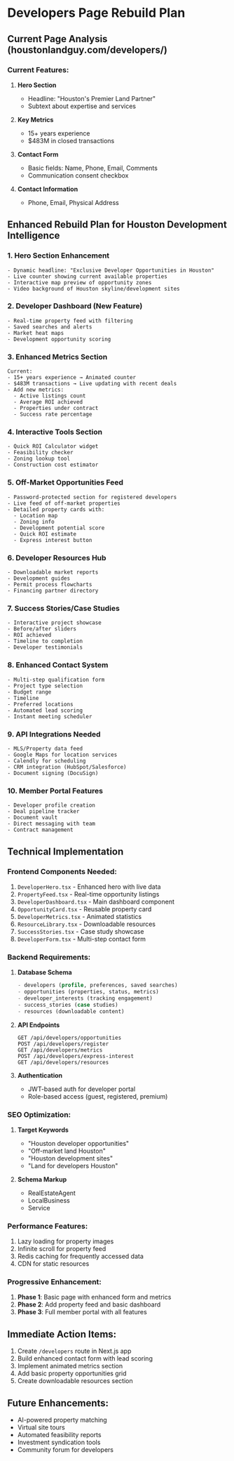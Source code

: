 # Developers Page Rebuild Plan

## Current Page Analysis (houstonlandguy.com/developers/)

### Current Features:
1. **Hero Section**
   - Headline: "Houston's Premier Land Partner"
   - Subtext about expertise and services

2. **Key Metrics**
   - 15+ years experience
   - $483M in closed transactions

3. **Contact Form**
   - Basic fields: Name, Phone, Email, Comments
   - Communication consent checkbox

4. **Contact Information**
   - Phone, Email, Physical Address

## Enhanced Rebuild Plan for Houston Development Intelligence

### 1. Hero Section Enhancement
```
- Dynamic headline: "Exclusive Developer Opportunities in Houston"
- Live counter showing current available properties
- Interactive map preview of opportunity zones
- Video background of Houston skyline/development sites
```

### 2. Developer Dashboard (New Feature)
```
- Real-time property feed with filtering
- Saved searches and alerts
- Market heat maps
- Development opportunity scoring
```

### 3. Enhanced Metrics Section
```
Current:
- 15+ years experience → Animated counter
- $483M transactions → Live updating with recent deals
- Add new metrics:
  - Active listings count
  - Average ROI achieved
  - Properties under contract
  - Success rate percentage
```

### 4. Interactive Tools Section
```
- Quick ROI Calculator widget
- Feasibility checker
- Zoning lookup tool
- Construction cost estimator
```

### 5. Off-Market Opportunities Feed
```
- Password-protected section for registered developers
- Live feed of off-market properties
- Detailed property cards with:
  - Location map
  - Zoning info
  - Development potential score
  - Quick ROI estimate
  - Express interest button
```

### 6. Developer Resources Hub
```
- Downloadable market reports
- Development guides
- Permit process flowcharts
- Financing partner directory
```

### 7. Success Stories/Case Studies
```
- Interactive project showcase
- Before/after sliders
- ROI achieved
- Timeline to completion
- Developer testimonials
```

### 8. Enhanced Contact System
```
- Multi-step qualification form
- Project type selection
- Budget range
- Timeline
- Preferred locations
- Automated lead scoring
- Instant meeting scheduler
```

### 9. API Integrations Needed
```
- MLS/Property data feed
- Google Maps for location services
- Calendly for scheduling
- CRM integration (HubSpot/Salesforce)
- Document signing (DocuSign)
```

### 10. Member Portal Features
```
- Developer profile creation
- Deal pipeline tracker
- Document vault
- Direct messaging with team
- Contract management
```

## Technical Implementation

### Frontend Components Needed:
1. `DeveloperHero.tsx` - Enhanced hero with live data
2. `PropertyFeed.tsx` - Real-time opportunity listings  
3. `DeveloperDashboard.tsx` - Main dashboard component
4. `OpportunityCard.tsx` - Reusable property card
5. `DeveloperMetrics.tsx` - Animated statistics
6. `ResourceLibrary.tsx` - Downloadable resources
7. `SuccessStories.tsx` - Case study showcase
8. `DeveloperForm.tsx` - Multi-step contact form

### Backend Requirements:
1. **Database Schema**
   ```sql
   - developers (profile, preferences, saved searches)
   - opportunities (properties, status, metrics)
   - developer_interests (tracking engagement)
   - success_stories (case studies)
   - resources (downloadable content)
   ```

2. **API Endpoints**
   ```
   GET /api/developers/opportunities
   POST /api/developers/register
   GET /api/developers/metrics
   POST /api/developers/express-interest
   GET /api/developers/resources
   ```

3. **Authentication**
   - JWT-based auth for developer portal
   - Role-based access (guest, registered, premium)

### SEO Optimization:
1. **Target Keywords**
   - "Houston developer opportunities"
   - "Off-market land Houston"
   - "Houston development sites"
   - "Land for developers Houston"

2. **Schema Markup**
   - RealEstateAgent
   - LocalBusiness
   - Service

### Performance Features:
1. Lazy loading for property images
2. Infinite scroll for property feed
3. Redis caching for frequently accessed data
4. CDN for static resources

### Progressive Enhancement:
1. **Phase 1**: Basic page with enhanced form and metrics
2. **Phase 2**: Add property feed and basic dashboard
3. **Phase 3**: Full member portal with all features

## Immediate Action Items:
1. Create `/developers` route in Next.js app
2. Build enhanced contact form with lead scoring
3. Implement animated metrics section
4. Add basic property opportunities grid
5. Create downloadable resources section

## Future Enhancements:
- AI-powered property matching
- Virtual site tours
- Automated feasibility reports
- Investment syndication tools
- Community forum for developers